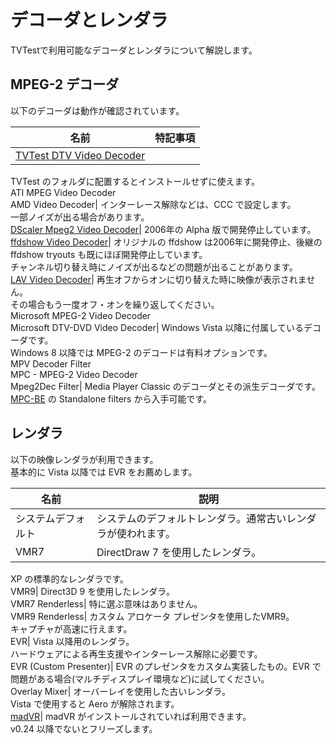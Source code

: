# デコーダとレンダラ

TVTestで利用可能なデコーダとレンダラについて解説します。

## MPEG-2 デコーダ

以下のデコーダは動作が確認されています。

名前| 特記事項  
---|---  
[TVTest DTV Video Decoder](https://github.com/DBCTRADO/TVTestVideoDecoder)|
TVTest のフォルダに配置するとインストールせずに使えます。  
ATI MPEG Video Decoder  
AMD Video Decoder| インターレース解除などは、CCC で設定します。  
一部ノイズが出る場合があります。  
[DScaler Mpeg2 Video
Decoder](http://deinterlace.sourceforge.net/dscaler5.htm)| 2006年の Alpha
版で開発停止しています。  
[ffdshow Video Decoder](http://ffdshow-tryout.sourceforge.net/)| オリジナルの
ffdshow は2006年に開発停止、後継の ffdshow tryouts も既にほぼ開発停止しています。  
チャンネル切り替え時にノイズが出るなどの問題が出ることがあります。  
[LAV Video Decoder](https://github.com/Nevcairiel/LAVFilters)|
再生オフからオンに切り替えた時に映像が表示されません。  
その場合もう一度オフ・オンを繰り返してください。  
Microsoft MPEG-2 Video Decoder  
Microsoft DTV-DVD Video Decoder| Windows Vista 以降に付属しているデコーダです。  
Windows 8 以降では MPEG-2 のデコードは有料オプションです。  
MPV Decoder Filter  
MPC - MPEG-2 Video Decoder  
Mpeg2Dec Filter| Media Player Classic のデコーダとその派生デコーダです。  
[MPC-BE](https://sourceforge.net/projects/mpcbe/) の Standalone filters
から入手可能です。  
  
  
## レンダラ

以下の映像レンダラが利用できます。  
基本的に Vista 以降では EVR をお薦めします。

名前| 説明  
---|---  
システムデフォルト| システムのデフォルトレンダラ。通常古いレンダラが使われます。  
VMR7| DirectDraw 7 を使用したレンダラ。  
XP の標準的なレンダラです。  
VMR9| Direct3D 9 を使用したレンダラ。  
VMR7 Renderless| 特に選ぶ意味はありません。  
VMR9 Renderless| カスタム アロケータ プレゼンタを使用したVMR9。  
キャプチャが高速に行えます。  
EVR| Vista 以降用のレンダラ。  
ハードウェアによる再生支援やインターレース解除に必要です。  
EVR (Custom Presenter)| EVR のプレゼンタをカスタム実装したもの。EVR
で問題がある場合(マルチディスプレイ環境など)に試してください。  
Overlay Mixer| オーバーレイを使用した古いレンダラ。  
Vista で使用すると Aero が解除されます。  
[madVR](http://madvr.com/)| madVR がインストールされていれば利用できます。  
v0.24 以降でないとフリーズします。

